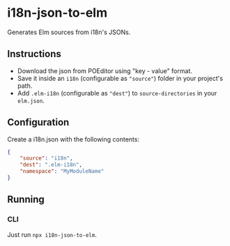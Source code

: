 # i18n-json-to-elm
Generates Elm sources from i18n's JSONs.

## Instructions

* Download the json from POEditor using "key - value" format.
* Save it inside an `i18n` (configurable as `"source"`) folder in your project's path.
* Add `.elm-i18n` (configurable as `"dest"`) to `source-directories` in your `elm.json`.

## Configuration

Create a i18n.json with the following contents:
```json
{
    "source": "i18n",
    "dest": ".elm-i18n",
    "namespace": "MyModuleName"
}
```

## Running

### CLI

Just run `npx i18n-json-to-elm`.
